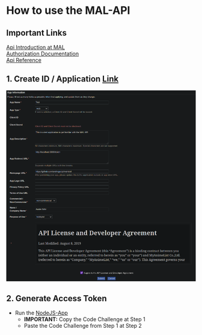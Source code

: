 # How to use the MAL-API

## Important Links

[Api Introduction at MAL](https://myanimelist.net/apiconfig)  
[Authorization Documentation](https://myanimelist.net/apiconfig/references/authorization)  
[Api Reference](https://myanimelist.net/apiconfig/references/api/v2)

## 1. Create ID / Application [Link](https://myanimelist.net/apiconfig/create)

![Create](create.png)

## 2. Generate Access Token

* Run the [NodeJS-App](../mal/)
  * **IMPORTANT:** Copy the Code Challenge at Step 1
  * Paste the Code Challenge from Step 1 at Step 2
